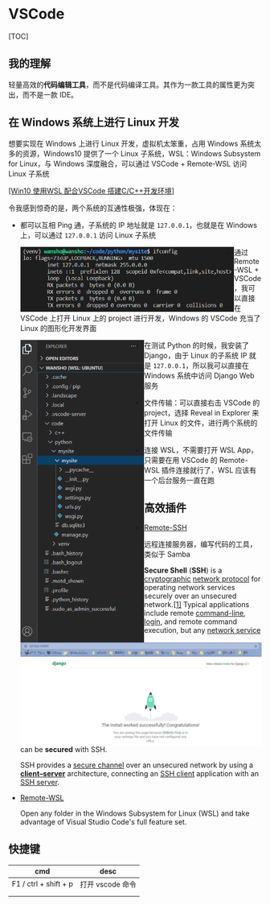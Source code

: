 # VSCode

[TOC]

## 我的理解

轻量高效的**代码编辑工具**，而不是代码编译工具。其作为一款工具的属性更为突出，而不是一款 IDE。

## 在 Windows 系统上进行 Linux 开发

想要实现在 Windows 上进行 Linux 开发，虚拟机太笨重，占用 Windows 系统太多的资源，Windows10 提供了一个 Linux 子系统，WSL：Windows Subsystem for Linux，与 Windows 深度融合，可以通过 VSCode + Remote-WSL 访问 Linux 子系统

[[Win10 使用WSL 配合VSCode 搭建C/C++开发环境]](https://blog.csdn.net/qq_36634690/article/details/108011872)

令我感到惊奇的是，两个系统的互通性极强，体现在：

* 都可以互相 Ping 通，子系统的 IP 地址就是 `127.0.0.1`，也就是在 Windows 上，可以通过 `127.0.0.1` 访问 Linux 子系统

  <img align='left' src="assets/image-20200913111750152.png" alt="image-20200913111750152" style="zoom:67%;" />

* 通过 Remote-WSL + VSCode，我可以直接在 VSCode 上打开 Linux 上的 project 进行开发，Windows 的 VSCode 充当了 Linux 的图形化开发界面

  <img align='left' src="assets/image-20200913112611902.png" alt="image-20200913112611902" style="zoom:67%;" />

* 在测试 Python 的时候，我安装了 Django，由于 Linux 的子系统 IP 就是 `127.0.0.1`，所以我可以直接在 Windows 系统中访问 Django Web 服务

  <img align="left" src="assets/image-20200913112823735.png" alt="image-20200913112823735" style="zoom: 50%;" />

* 文件传输：可以直接右击 VSCode 的 project，选择 Reveal in Explorer 来打开 Linux 的文件，进行两个系统的文件传输

* 连接 WSL，不需要打开 WSL App，只需要在用 VSCode 的 Remote-WSL 插件连接就行了，WSL 应该有一个后台服务一直在跑

## 高效插件

* [Remote-SSH](https://www.cnblogs.com/liyufeia/p/11405779.html) 

  远程连接服务器，编写代码的工具，类似于 Samba

  **Secure Shell** (**SSH**) is a [cryptographic](https://en.wikipedia.org/wiki/Cryptography) [network protocol](https://en.wikipedia.org/wiki/Network_protocol) for operating network services securely over an unsecured network.[[1\]](https://en.wikipedia.org/wiki/Secure_Shell#cite_note-rfc4251-1) Typical applications include remote [command-line](https://en.wikipedia.org/wiki/Command-line_interface), [login](https://en.wikipedia.org/wiki/Login), and remote command execution, but any [network service](https://en.wikipedia.org/wiki/Network_service) can be **secured** with SSH.

  SSH provides a [secure channel](https://en.wikipedia.org/wiki/Secure_channel) over an unsecured network by using a **[client–server](https://en.wikipedia.org/wiki/Client–server_model)** architecture, connecting an [SSH client](https://en.wikipedia.org/wiki/SSH_client) application with an [SSH server](https://en.wikipedia.org/wiki/SSH_server).
  
* [Remote-WSL]()

  Open any folder in the Windows Subsystem for Linux (WSL) and take advantage of Visual Studio Code's full feature set.

## 快捷键

| cmd                   | desc             |
| --------------------- | ---------------- |
| F1 / ctrl + shift + p | 打开 vscode 命令 |
|                       |                  |
|                       |                  |


